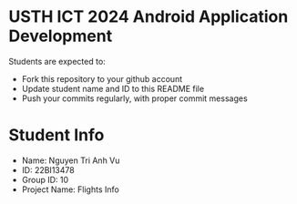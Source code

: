 USTH ICT 2024 Android Application Development
=====================================================

Students are expected to:

* Fork this repository to your github account
* Update student name and ID to this README file
* Push your commits regularly, with proper commit messages

Student Info
=======================

* Name: Nguyen Tri Anh Vu
* ID: 22BI13478
* Group ID: 10
* Project Name: Flights Info 
